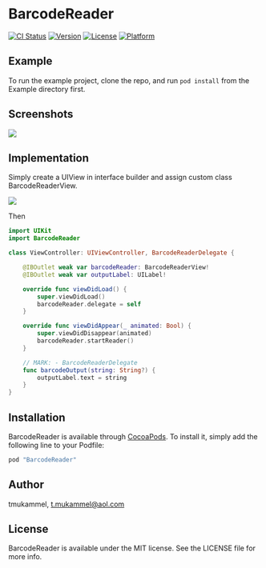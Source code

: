 # BarcodeReader

[![CI Status](http://img.shields.io/travis/tmukammel/BarcodeReader.svg?style=flat)](https://travis-ci.org/tmukammel/BarcodeReader)
[![Version](https://img.shields.io/cocoapods/v/BarcodeReader.svg?style=flat)](http://cocoapods.org/pods/BarcodeReader)
[![License](https://img.shields.io/cocoapods/l/BarcodeReader.svg?style=flat)](http://cocoapods.org/pods/BarcodeReader)
[![Platform](https://img.shields.io/cocoapods/p/BarcodeReader.svg?style=flat)](http://cocoapods.org/pods/BarcodeReader)

## Example

To run the example project, clone the repo, and run `pod install` from the Example directory first.

## Screenshots

<img src="https://dl.dropboxusercontent.com/s/jgl86lb7l2knk6b/BarcodeReaderScreenShot.PNG?dl=0" />

## Implementation

Simply create a UIView in interface builder and assign custom class BarcodeReaderView.

<img src="https://dl.dropboxusercontent.com/s/qzqp41of8rgjpob/BarcodeReaderViewClass.png?dl=0" />

Then

```swift
import UIKit
import BarcodeReader

class ViewController: UIViewController, BarcodeReaderDelegate {

    @IBOutlet weak var barcodeReader: BarcodeReaderView!
    @IBOutlet weak var outputLabel: UILabel!

    override func viewDidLoad() {
        super.viewDidLoad()
        barcodeReader.delegate = self
    }

    override func viewDidAppear(_ animated: Bool) {
        super.viewDidDisappear(animated)
        barcodeReader.startReader()
    }

    // MARK: - BarcodeReaderDelegate
    func barcodeOutput(string: String?) {
        outputLabel.text = string
    }
}
```

## Installation

BarcodeReader is available through [CocoaPods](http://cocoapods.org). To install
it, simply add the following line to your Podfile:

```ruby
pod "BarcodeReader"
```

## Author

tmukammel, t.mukammel@aol.com

## License

BarcodeReader is available under the MIT license. See the LICENSE file for more info.
